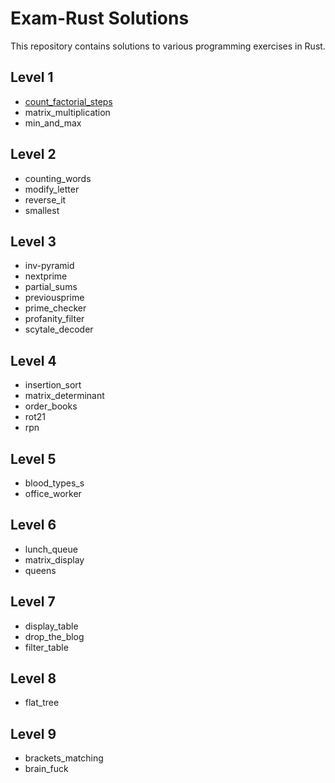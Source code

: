 # Exam-Rust Solutions

This repository contains solutions to various programming exercises in Rust.

## Level 1

- [count_factorial_steps](https://github.com/Rust_Pis/Exam-Rust/tree/main/Exam-4/Level-1/count_factorial_steps)
- matrix_multiplication
- min_and_max

## Level 2

- counting_words
- modify_letter
- reverse_it
- smallest

## Level 3

- inv-pyramid
- nextprime
- partial_sums
- previousprime
- prime_checker
- profanity_filter
- scytale_decoder

## Level 4

- insertion_sort
- matrix_determinant
- order_books
- rot21
- rpn

## Level 5

- blood_types_s
- office_worker

## Level 6

- lunch_queue
- matrix_display
- queens

## Level 7

- display_table
- drop_the_blog
- filter_table

## Level 8

- flat_tree

## Level 9

- brackets_matching
- brain_fuck
